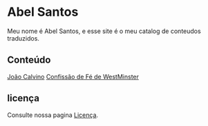 # Abel Santos
Meu nome é Abel Santos, e esse site é o meu catalog de conteudos traduzidos.

## Conteúdo
[João Calvino](joao-calvino/index.md)
[Confissão de Fé de WestMinster](assembleia-westminster/confissao-de-fé/indice.md)

## licença
Consulte nossa pagina [Licença](LICENÇA.md).

